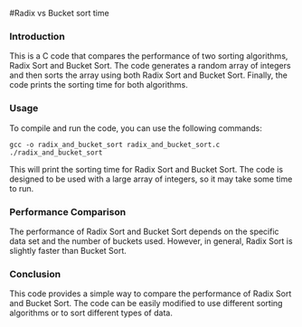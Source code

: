 #Radix vs Bucket sort time
### Introduction

This is a C code that compares the performance of two sorting algorithms, Radix Sort and Bucket Sort. The code generates a random array of integers and then sorts the array using both Radix Sort and Bucket Sort. Finally, the code prints the sorting time for both algorithms.

### Usage

To compile and run the code, you can use the following commands:

```
gcc -o radix_and_bucket_sort radix_and_bucket_sort.c
./radix_and_bucket_sort
```

This will print the sorting time for Radix Sort and Bucket Sort. The code is designed to be used with a large array of integers, so it may take some time to run.

### Performance Comparison

The performance of Radix Sort and Bucket Sort depends on the specific data set and the number of buckets used. However, in general, Radix Sort is slightly faster than Bucket Sort.

### Conclusion

This code provides a simple way to compare the performance of Radix Sort and Bucket Sort. The code can be easily modified to use different sorting algorithms or to sort different types of data.
